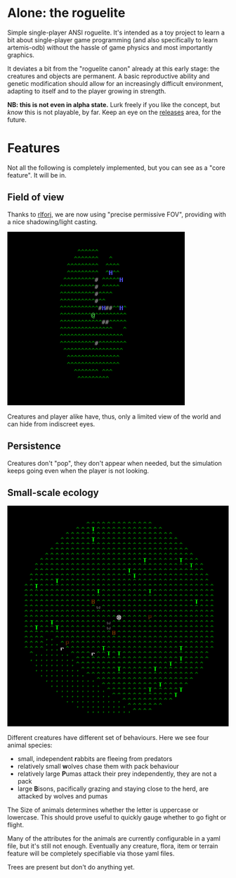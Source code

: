 # Alone: the roguelite

Simple single-player ANSI roguelite. It's intended as a toy project to learn a bit about single-player game programming
(and also specifically to learn artemis-odb) without the hassle of game physics and most importantly graphics.

It deviates a bit from the "roguelite canon" already at this early stage: the creatures and objects are permanent.
A basic reproductive ability and genetic modification should allow for an increasingly difficult environment,
adapting to itself and to the player growing in strength.

**NB: this is not even in alpha state.** Lurk freely if you like the concept, but *know* this is not playable, by far. Keep an eye on the [releases](https://github.com/fabioticconi/alone-the-roguelite/releases) area, for the future.

# Features

Not all the following is completely implemented, but you can see as a "core feature". It will be in.

## Field of view

Thanks to [rlforj](https://github.com/kba/rlforj), we are now using "precise permissive FOV", providing with a nice shadowing/light casting.

![alt tag](screenshots/fov.png)

Creatures and player alike have, thus, only a limited view of the world and can hide from indiscreet eyes.

## Persistence

Creatures don't "pop", they don't appear when needed, but the simulation keeps going even when the player is not looking.

## Small-scale ecology

![alt tag](screenshots/grassy_hills.png)

Different creatures have different set of behaviours. Here we see four animal species:

- small, independent **r**abbits are fleeing from predators
- relatively small **w**olves chase them with pack behaviour
- relatively large **P**umas attack their prey independently, they are not a pack
- large **B**isons, pacifically grazing and staying close to the herd, are attacked by wolves and pumas

The Size of animals determines whether the letter is uppercase or lowercase. This should prove useful to quickly gauge whether to go fight or flight.

Many of the attributes for the animals are currently configurable in a yaml file, but it's still not enough.
Eventually any creature, flora, item or terrain feature will be completely specifiable via those yaml files.

Trees are present but don't do anything yet.
